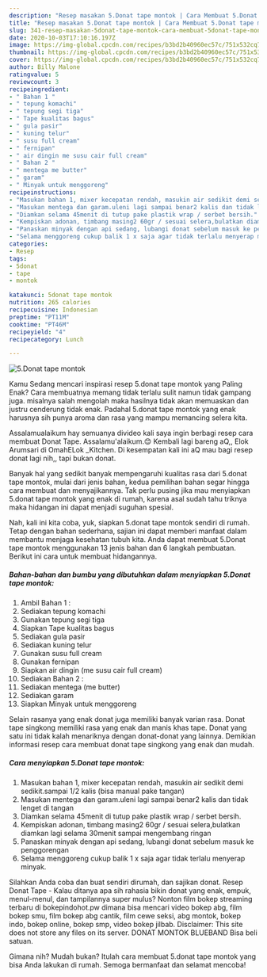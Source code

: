 ```yaml
---
description: "Resep masakan 5.Donat tape montok | Cara Membuat 5.Donat tape montok Yang Bikin Ngiler"
title: "Resep masakan 5.Donat tape montok | Cara Membuat 5.Donat tape montok Yang Bikin Ngiler"
slug: 341-resep-masakan-5donat-tape-montok-cara-membuat-5donat-tape-montok-yang-bikin-ngiler
date: 2020-10-03T17:10:16.197Z
image: https://img-global.cpcdn.com/recipes/b3bd2b40960ec57c/751x532cq70/5donat-tape-montok-foto-resep-utama.jpg
thumbnail: https://img-global.cpcdn.com/recipes/b3bd2b40960ec57c/751x532cq70/5donat-tape-montok-foto-resep-utama.jpg
cover: https://img-global.cpcdn.com/recipes/b3bd2b40960ec57c/751x532cq70/5donat-tape-montok-foto-resep-utama.jpg
author: Billy Malone
ratingvalue: 5
reviewcount: 3
recipeingredient:
- " Bahan 1 "
- " tepung komachi"
- " tepung segi tiga"
- " Tape kualitas bagus"
- " gula pasir"
- " kuning telur"
- " susu full cream"
- " fernipan"
- " air dingin me susu cair full cream"
- " Bahan 2 "
- " mentega me butter"
- " garam"
- " Minyak untuk menggoreng"
recipeinstructions:
- "Masukan bahan 1, mixer kecepatan rendah, masukin air sedikit demi sedikit.sampai 1/2 kalis (bisa manual pake tangan)"
- "Masukan mentega dan garam.uleni lagi sampai benar2 kalis dan tidak lenget di tangan"
- "Diamkan selama 45menit di tutup pake plastik wrap / serbet bersih."
- "Kempiskan adonan, timbang masing2 60gr / sesuai selera,bulatkan diamkan lagi selama 30menit sampai mengembang ringan"
- "Panaskan minyak dengan api sedang, lubangi donat sebelum masuk ke penggorengan"
- "Selama menggoreng cukup balik 1 x saja agar tidak terlalu menyerap minyak."
categories:
- Resep
tags:
- 5donat
- tape
- montok

katakunci: 5donat tape montok 
nutrition: 265 calories
recipecuisine: Indonesian
preptime: "PT11M"
cooktime: "PT46M"
recipeyield: "4"
recipecategory: Lunch

---
```



![5.Donat tape montok](https://img-global.cpcdn.com/recipes/b3bd2b40960ec57c/751x532cq70/5donat-tape-montok-foto-resep-utama.jpg)

Kamu Sedang mencari inspirasi resep 5.donat tape montok yang Paling Enak? Cara membuatnya memang tidak terlalu sulit namun tidak gampang juga. misalnya salah mengolah maka hasilnya tidak akan memuaskan dan justru cenderung tidak enak. Padahal 5.donat tape montok yang enak harusnya sih punya aroma dan rasa yang mampu memancing selera kita.

Assalamualaikum hay semuanya divideo kali saya ingin berbagi resep cara membuat Donat Tape. Assalamu&#39;alaikum.😊 Kembali lagi bareng aQ,, Elok Arumsari di OmahELok _Kitchen. Di kesempatan kali ini aQ mau bagi resep donat lagi nih,, tapi bukan donat.

Banyak hal yang sedikit banyak mempengaruhi kualitas rasa dari 5.donat tape montok, mulai dari jenis bahan, kedua pemilihan bahan segar hingga cara membuat dan menyajikannya. Tak perlu pusing jika mau menyiapkan 5.donat tape montok yang enak di rumah, karena asal sudah tahu triknya maka hidangan ini dapat menjadi suguhan spesial.


Nah, kali ini kita coba, yuk, siapkan 5.donat tape montok sendiri di rumah. Tetap dengan bahan sederhana, sajian ini dapat memberi manfaat dalam membantu menjaga kesehatan tubuh kita. Anda dapat membuat 5.Donat tape montok menggunakan 13 jenis bahan dan 6 langkah pembuatan. Berikut ini cara untuk membuat hidangannya.

<!--inarticleads1-->

##### Bahan-bahan dan bumbu yang dibutuhkan dalam menyiapkan 5.Donat tape montok:

1. Ambil  Bahan 1 :
1. Sediakan  tepung komachi
1. Gunakan  tepung segi tiga
1. Siapkan  Tape kualitas bagus
1. Sediakan  gula pasir
1. Sediakan  kuning telur
1. Gunakan  susu full cream
1. Gunakan  fernipan
1. Siapkan  air dingin (me susu cair full cream)
1. Sediakan  Bahan 2 :
1. Sediakan  mentega (me butter)
1. Sediakan  garam
1. Siapkan  Minyak untuk menggoreng


Selain rasanya yang enak donat juga memiliki banyak varian rasa. Donat tape singkong memiliki rasa yang enak dan manis khas tape. Donat yang satu ini tidak kalah menariknya dengan donat-donat yang lainnya. Demikian informasi resep cara membuat donat tape singkong yang enak dan mudah. 

<!--inarticleads2-->

##### Cara menyiapkan 5.Donat tape montok:

1. Masukan bahan 1, mixer kecepatan rendah, masukin air sedikit demi sedikit.sampai 1/2 kalis (bisa manual pake tangan)
1. Masukan mentega dan garam.uleni lagi sampai benar2 kalis dan tidak lenget di tangan
1. Diamkan selama 45menit di tutup pake plastik wrap / serbet bersih.
1. Kempiskan adonan, timbang masing2 60gr / sesuai selera,bulatkan diamkan lagi selama 30menit sampai mengembang ringan
1. Panaskan minyak dengan api sedang, lubangi donat sebelum masuk ke penggorengan
1. Selama menggoreng cukup balik 1 x saja agar tidak terlalu menyerap minyak.


Silahkan Anda coba dan buat sendiri dirumah, dan sajikan donat. Resep Donat Tape - Kalau ditanya apa sih rahasia bikin donat yang enak, empuk, menul-menul, dan tampilannya super mulus? Nonton film bokep streaming terbaru di bokepindohot.pw dimana bisa mencari video bokep abg, film bokep smu, film bokep abg cantik, film cewe seksi, abg montok, bokep indo, bokep online, bokep smp, video bokep jilbab. Disclaimer: This site does not store any files on its server. DONAT MONTOK BLUEBAND Bisa beli satuan. 

Gimana nih? Mudah bukan? Itulah cara membuat 5.donat tape montok yang bisa Anda lakukan di rumah. Semoga bermanfaat dan selamat mencoba!
